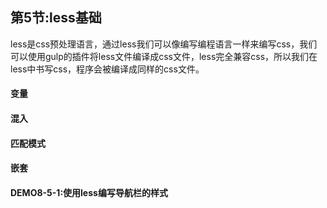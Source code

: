 ## 第5节:less基础
less是css预处理语言，通过less我们可以像编写编程语言一样来编写css，我们可以使用gulp的插件将less文件编译成css文件，less完全兼容css，所以我们在less中书写css，程序会被编译成同样的css文件。

#### 变量

#### 混入

#### 匹配模式

#### 嵌套

#### DEMO8-5-1:使用less编写导航栏的样式